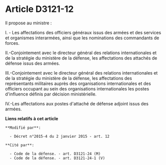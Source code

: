 # Article D3121-12

Il propose au ministre : 

I. - Les affectations des officiers généraux issus des armées et des services et organismes interarmées, ainsi que les
nominations des commandants de forces. 

II.-Conjointement avec le directeur général des relations internationales et de la stratégie du ministère de la défense, les
affectations des attachés de défense issus des armées. 

III.-Conjointement avec le directeur général des relations internationales et de la stratégie du ministère de la défense, les
affectations des représentants militaires auprès des organisations internationales et des officiers occupant au sein des
organisations internationales les postes d'influence définis par décision ministérielle. 

IV.-Les affectations aux postes d'attaché de défense adjoint issus des armées.

**Liens relatifs à cet article**

	**Modifié par**:

	  - Décret n°2015-4 du 2 janvier 2015 - art. 12

	**Cité par**:

	  - Code de la défense. - art. D3121-24 (M)
	  - Code de la défense. - art. D3121-24-1 (V)
